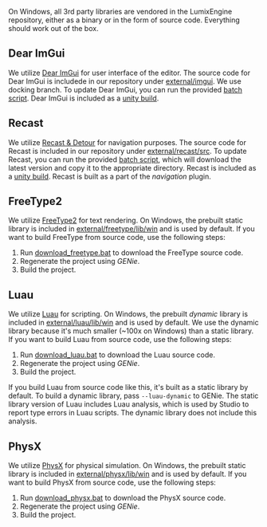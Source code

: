 On Windows, all 3rd party libraries are vendored in the LumixEngine repository, either as a binary or in the form of source code. Everything should work out of the box.

## Dear ImGui

We utilize [Dear ImGui](https://github.com/ocornut/imgui) for user interface of the editor. The source code for Dear ImGui is includede in our repository under [external/imgui](../external/imgui/). We use docking branch. To update Dear ImGui, you can run the provided [batch script](../scripts/update_imgui.bat). Dear ImGui is included as a [unity build](https://en.wikipedia.org/wiki/Unity_build).

## Recast

We utilize [Recast & Detour](https://github.com/recastnavigation/recastnavigation) for navigation purposes. The source code for Recast is included in our repository under [external/recast/src](../external/recast/src). To update Recast, you can run the provided [batch script](../scripts/download_deploy_recast.bat), which will download the latest version and copy it to the appropriate directory. Recast is included as a [unity build](https://en.wikipedia.org/wiki/Unity_build). Recast is built as a part of the *navigation* plugin.

## FreeType2

We utilize [FreeType2](https://github.com/nem0/freetype2.git) for text rendering. On Windows, the prebuilt static library is included in [external/freetype/lib/win](../external/freetype/lib/win/) and is used by default. If you want to build FreeType from source code, use the following steps:
1. Run [download_freetype.bat](../scripts/download_freetype.bat) to download the FreeType source code.
2. Regenerate the project using *GENie*.
3. Build the project.

## Luau

We utilize [Luau](https://github.com/luau-lang/luau) for scripting. On Windows, the prebuilt *dynamic* library is included in [external/luau/lib/win](../external/luau/lib/win/) and is used by default. We use the dynamic library because it's much smaller (~100x on Windows) than a static library. If you want to build Luau from source code, use the following steps:
1. Run [download_luau.bat](../scripts/download_luau.bat) to download the Luau source code.
2. Regenerate the project using *GENie*.
3. Build the project.

If you build Luau from source code like this, it's built as a static library by default. To build a dynamic library, pass `--luau-dynamic` to GENie. The static library version of Luau includes Luau analysis, which is used by Studio to report type errors in Luau scripts. The dynamic library does not include this analysis.

## PhysX

We utilize [PhysX](https://github.com/nem0/PhysX.git) for physical simulation. On Windows, the prebuilt static library is included in [external/physx/lib/win](../external/physx/lib/win) and is used by default. If you want to build PhysX from source code, use the following steps:

1. Run [download_physx.bat](../scripts/download_physx.bat) to download the PhysX source code.
2. Regenerate the project using *GENie*.
3. Build the project.
